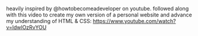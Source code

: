 heavily inspired by @howtobecomeadeveloper on youtube.
followed along with this video to create my own version of a personal website and advance my understanding of HTML & CSS: https://www.youtube.com/watch?v=ldwlOzRvYOU
